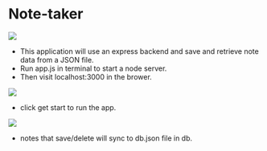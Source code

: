 # Note-taker

<img src="./public/assets/images/IMG_3971.GIF">


* This application will use an express backend and save and retrieve note data from a JSON file.
* Run app.js in terminal to start a node server.
* Then visit localhost:3000 in the brower.
<img src="public/assets/images/loadingpage.png">

* click get start to run the app.

<img src="public/assets/images/notetaker.png">

* notes that save/delete will sync to db.json file in db.
